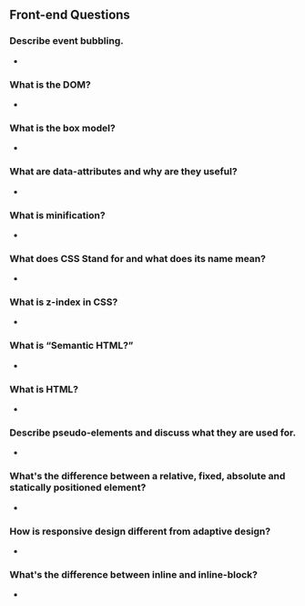 ## Front-end Questions


### Describe event bubbling.
  * 
### What is the DOM?
  * 
### What is the box model?
  * 
### What are data-attributes and why are they useful?
  * 
### What is minification?
  * 
### What does CSS Stand for and what does its name mean?
  * 
### What is z-index in CSS?
  * 
### What is “Semantic HTML?”
  * 
### What is HTML?
  * 
### Describe pseudo-elements and discuss what they are used for.
  * 
### What's the difference between a relative, fixed, absolute and statically positioned element?
  * 
### How is responsive design different from adaptive design?
  * 
### What's the difference between inline and inline-block?
  * 
